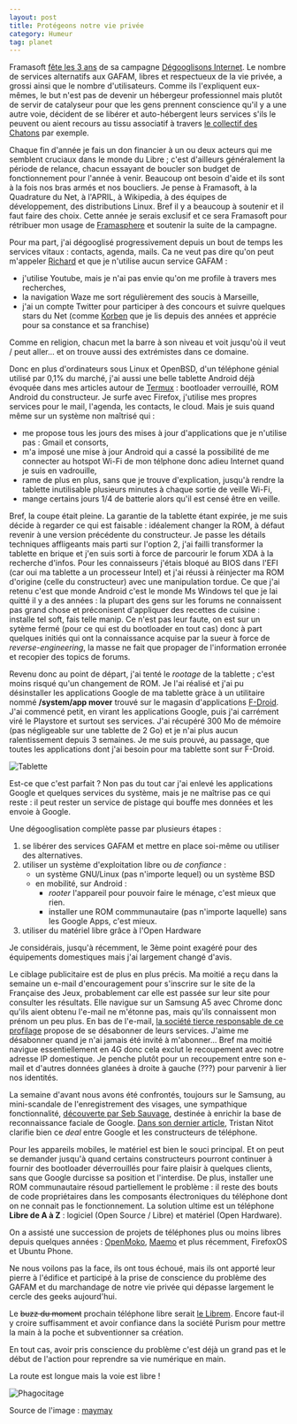 ```yaml
---
layout: post
title: Protégeons notre vie privée
category: Humeur
tag: planet
---
```


Framasoft [fête les 3
ans](https://framablog.org/2017/09/25/degooglisons-internet-cest-la-fin-du-debut)
de sa campagne [Dégooglisons Internet](https://degooglisons-internet.org). Le
nombre de services alternatifs aux GAFAM, libres et respectueux de la vie
privée, a grossi ainsi que le nombre d'utilisateurs.<!-- more --> Comme ils l'expliquent
eux-mêmes, le but n'est pas de devenir un hébergeur professionnel mais plutôt de
servir de catalyseur pour que les gens prennent conscience qu'il y a une autre
voie, décident de se libérer et auto-hébergent leurs services s'ils le peuvent
ou aient recours au tissu associatif à travers [le collectif des
Chatons](https://chatons.org) par exemple.

Chaque fin d'année je fais un don financier à un ou deux acteurs qui me semblent
cruciaux dans le monde du Libre ; c'est d'ailleurs généralement la période de
relance, chacun essayant de boucler son budget de fonctionnement pour l'année à
venir. Beaucoup ont besoin d'aide et ils sont à la fois nos bras armés et nos
boucliers. Je pense à Framasoft, à la Quadrature du Net, à l'APRIL, à Wikipedia, à
des équipes de développement, des distributions Linux. Bref il y a beaucoup à
soutenir et il faut faire des choix. Cette année je serais exclusif et ce sera
Framasoft pour rétribuer mon usage de [Framasphere](https://framasphere.org) et
soutenir la suite de la campagne.

Pour ma part, j'ai dégooglisé progressivement depuis un bout de temps les
services vitaux : contacts, agenda, mails. Ca ne veut pas dire qu'on peut
m'appeler [Richard](https://fr.wikipedia.org/wiki/Richard_Stallman) et que je
n'utilise aucun service GAFAM :  

- j'utilise Youtube, mais je n'ai pas envie qu'on me profile à travers mes recherches,
- la navigation Waze me sort régulièrement des soucis à Marseille,
- j'ai un compte Twitter pour participer à des concours et suivre quelques stars du Net (comme [Korben](https://korben.info) que je lis depuis des années et apprécie pour sa constance et sa franchise)

Comme en religion, chacun met la barre à son niveau et voit jusqu'où il veut /
peut aller... et on trouve aussi des extrémistes dans ce domaine.

Donc en plus d'ordinateurs sous Linux et OpenBSD, d'un téléphone génial utilisé
par 0,1% du marché, j'ai aussi une belle tablette Android déjà évoquée dans mes
articles autour de [Termux](https://termux.com) : bootloader verrouillé, ROM
Android du constructeur. Je surfe avec Firefox, j'utilise mes propres services
pour le mail, l'agenda, les contacts, le cloud. Mais je suis quand même sur un
système non maîtrisé qui :

- me propose tous les jours des mises à jour d'applications que je n'utilise pas : Gmail et consorts,
- m'a imposé une mise à jour Android qui a cassé la possibilité de me connecter au hotspot Wi-Fi de mon télphone donc adieu Internet quand je suis en vadrouille,
- rame de plus en plus, sans que je trouve d'explication, jusqu'à rendre la tablette inutilisable plusieurs minutes à chaque sortie de veille Wi-Fi,
- mange certains jours 1/4 de batterie alors qu'il est censé être en veille.

Bref, la coupe était pleine. La garantie de la tablette étant expirée, je me
suis décide à regarder ce qui est faisable : idéalement changer la ROM, à défaut
revenir à une version précédente du constructeur. Je passe les détails
techniques affligeants mais parti sur l'option 2, j'ai failli transformer la
tablette en brique et j'en suis sorti à force de parcourir le forum XDA à la
recherche d'infos. Pour les connaisseurs j'étais bloqué au BIOS dans l'EFI (car
oui ma tablette a un processeur Intel) et j'ai réussi à réinjecter ma ROM
d'origine (celle du constructeur) avec une manipulation tordue. Ce que j'ai
retenu c'est que monde Android c'est le monde Ms Windows tel que je lai quitté
il y a des années : la plupart des gens sur les forums ne connaissent pas grand
chose et préconisent d'appliquer des recettes de cuisine : installe tel soft,
fais telle manip. Ce n'est pas leur faute, on est sur un sytème fermé (pour ce
qui est du bootloader en tout cas) donc à part quelques initiés qui ont la
connaissance acquise par la sueur à force de *reverse-engineering*, la masse ne
fait que propager de l'information erronée et recopier des topics de forums.

Revenu donc au point de départ, j'ai tenté le *rootage* de la tablette ; c'est
moins risqué qu'un changement de ROM. Je l'ai réalisé et j'ai pu désinstaller
les applications Google de ma tablette gràce à un utilitaire nommé **/system/app
mover** trouvé sur le magasin d'applications [F-Droid](https://f-droid.org).
J'ai commencé petit, en virant les applications Google, puis j'ai carrément viré
le Playstore et surtout ses services. J'ai récupéré 300 Mo de mémoire (pas
négligeable sur une tablette de 2 Go) et je n'ai plus aucun ralentissement
depuis 3 semaines. Je me suis prouvé, au passage, que toutes les applications
dont j'ai besoin pour ma tablette sont sur F-Droid.

![Tablette](/images/2017/tablette-root.jpg)

Est-ce que c'est parfait ? Non pas du tout car j'ai enlevé les applications
Google et quelques services du système, mais je ne maîtrise pas ce qui reste :
il peut rester un service de pistage qui bouffe mes données et les envoie à
Google.

Une dégooglisation complète passe par plusieurs étapes :

1. se libérer des services GAFAM et mettre en place soi-même ou utiliser des alternatives.
2. utiliser un système d'exploitation libre ou *de confiance* :
    - un système GNU/Linux (pas n'importe lequel) ou un système BSD
    - en mobilité, sur Android :
        - *rooter* l'appareil pour pouvoir faire le ménage, c'est mieux que rien.
        - installer une ROM commmunautaire (pas n'importe laquelle) sans les Google Apps, c'est mieux.
3. utiliser du matériel libre grâce à l'Open Hardware

Je considérais, jusqu'à récemment, le 3ème point exagéré pour des équipements
domestiques mais j'ai largement changé d'avis.

Le ciblage publicitaire est de plus en plus précis. Ma moitié a reçu dans la
semaine un e-mail d'encouragement pour s'inscrire sur le site de la Française
des Jeux, probablement car elle est passée sur leur site pour consulter les
résultats. Elle navigue sur un Samsung A5 avec Chrome donc qu'ils aient obtenu
l'e-mail ne m'étonne pas, mais qu'ils connaissent mon prénom un peu plus. En bas
de l'e-mail, [la société tierce responsable de ce
profilage](http://www.eperflex.com/lg/fr/fonctionnalites) propose de se
désabonner de leurs services. J'aime me désabonner quand je n'ai jamais été
invité à m'abonner... Bref ma moitié navigue essentiellement en 4G donc cela
exclut le recoupement avec notre adresse IP domestique. Je penche plutôt pour un
recoupement entre son e-mail et d'autres données glanées à droite à gauche (???)
pour parvenir à lier nos identités.

La semaine d'avant nous avons été confrontés, toujours sur le Samsung, au
mini-scandale de l'enregistrement des visages, une sympathique fonctionnalité,
[découverte par Seb Sauvage](http://sebsauvage.net/links/?0vFdFg), destinée à
enrichir la base de reconnaissance faciale de Google. [Dans son dernier
article](http://standblog.org/blog/post/2017/09/29/Payer-son-smartphone-avec-ses-donn%C3%A9es-personnelles),
Tristan Nitot clarifie bien ce *deal* entre Google et les constructeurs de
téléphone.

Pour les appareils mobiles, le matériel est bien le souci principal. Et on peut
se demander jusqu'à quand certains constructeurs pourront continuer à fournir
des bootloader déverrouillés pour faire plaisir à quelques clients, sans que
Google durcisse sa position et l'interdise. De plus, installer une ROM
communautaire résoud partiellement le problème : il reste des bouts de code
propriétaires dans les composants électroniques du téléphone dont on ne connait
pas le fonctionnement. La solution ultime est un téléphone **Libre de A à Z** :
logiciel (Open Source / Libre) et matériel (Open Hardware).

On a assisté une succession de projets de téléphones plus ou moins libres depuis
quelques années : [OpenMoko](https://fr.wikipedia.org/wiki/OpenMoko),
[Maemo](https://fr.wikipedia.org/wiki/Maemo) et plus récemment, FirefoxOS et
Ubuntu Phone.

Ne nous voilons pas la face, ils ont tous échoué, mais ils ont apporté leur
pierre à l'édifice et participé à la prise de conscience du problème des GAFAM
et du marchandage de notre vie privée qui dépasse largement le cercle des geeks
aujourd'hui.

Le ~~buzz du moment~~ prochain téléphone libre serait [le
Librem](https://puri.sm/). Encore faut-il y croire suffisamment et avoir
confiance dans la société Purism pour mettre la main à la poche et subventionner
sa création.

En tout cas, avoir pris conscience du problème c'est déjà un grand pas et le
début de l'action pour reprendre sa vie numérique en main.

La route est longue mais la voie est libre !

![Phagocitage](/images/2017/phone-boss.jpg)

Source de l'image : [maymay](https://framasphere.org/people/f01a0d1e920196e5)
